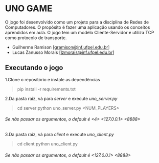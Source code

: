 # UNO GAME
O jogo foi desenvolvido como um projeto para a disciplina de Redes de Computadores.
O propósito é fazer uma aplicação usando os conceitos aprendidos em aula. O jogo tem um modelo Cliente-Servidor e utiliza TCP como protocolo de transporte.  

- Guilherme Ramison [gramison@inf.ufpel.edu.br]
- Lucas Zanusso Morais [lzmorais@inf.ufpel.edu.br]

## Executando o jogo
1.Clone o repositório e instale as dependências
> pip install -r requirements.txt

2.Da pasta raiz, vá para _server_ e execute _uno_server.py_
>cd server
>python uno_server.py <NUM_PLAYERS> <IP> <PORT>
###### Se não passar os argumentos, o _default_ é <4> <127.0.0.1> <8888>
3.Da pasta raiz, vá para _client_ e execute _uno_client.py_
>cd client
>python uno_client.py <IP> <PORTA>
###### Se não passar os argumentos, o _default_ é <127.0.0.1> <8888>
